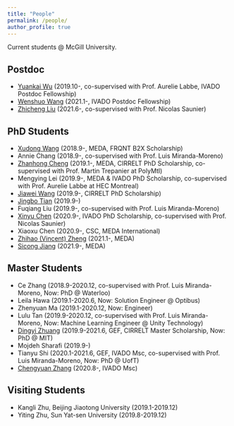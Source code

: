 ```yaml
---
title: "People"
permalink: /people/
author_profile: true
---
```



Current students @ McGill University.

## Postdoc
* [Yuankai Wu](https://kaimaoge.github.io/) (2019.10-, co-supervised with Prof. Aurelie Labbe, IVADO Postdoc Fellowship)
* [Wenshuo Wang](http://wenshuow.com/) (2021.1-, IVADO Postdoc Fellowship)
* [Zhicheng Liu](http://zhichengliu.me/) (2021.6-, co-supervised with Prof. Nicolas Saunier)

## PhD Students
* [Xudong Wang](https://martina1024.github.io/) (2018.9-, MEDA, FRQNT B2X Scholarship)  
* Annie Chang (2018.9-, co-supervised with Prof. Luis Miranda-Moreno)
* [Zhanhong Cheng](https://chengzhanhong.github.io/) (2019.1-, MEDA, CIRRELT PhD Scholarship, co-supervised with Prof. Martin Trepanier at PolyMtl)
* Mengying Lei (2019.9-, MEDA & IVADO PhD Scholarship, co-supervised with Prof. Aurelie Labbe at HEC Montreal)
* [Jiawei Wang](https://wangjw6.github.io/) (2019.9-, CIRRELT PhD Scholarship)
* [Jingbo Tian](https://joshuatian-mcgill.github.io/) (2019.9-)
* Fuqiang Liu (2019.9-, co-supervised with Prof. Luis Miranda-Moreno)
* [Xinyu Chen](https://transdim.github.io/) (2020.9-, IVADO PhD Scholarship, co-supervised with Prof. Nicolas Saunier)
* Xiaoxu Chen (2020.9-, CSC, MEDA International)
* [Zhihao (Vincent) Zheng](https://vincent-zheng.com/) (2021.1-, MEDA)
* [Sicong Jiang](https://sicongjiang.fun/) (2021.9-, MEDA)


## Master Students
* Ce Zhang (2018.9-2020.12, co-supervised with Prof. Luis Miranda-Moreno, Now: PhD @ Waterloo)
* Leila Hawa (2019.1-2020.6, Now: Solution Engineer @ Optibus)
* Zhenyuan Ma (2019.1-2020.12, Now: Engineer)
* Lulu Tan (2019.9-2020.12, co-supervised with Prof. Luis Miranda-Moreno, Now: Machine Learning Engineer @ Unity Technology)
* [Dingyi Zhuang](https://zhuangdingyi.github.io/) (2019.9-2021.6, GEF, CIRRELT Master Scholarship, Now: PhD @ MIT)
* Mojdeh Sharafi (2019.9-)
* Tianyu Shi (2020.1-2021.6, GEF, IVADO Msc, co-supervised with Prof. Luis Miranda-Moreno, Now: PhD @ UofT)
* [Chengyuan Zhang](https://chengyuanzhang.wixsite.com/home) (2020.8-, IVADO Msc)


## Visiting Students
* Kangli Zhu, Beijing Jiaotong University (2019.1-2019.12)
* Yiting Zhu, Sun Yat-sen University (2019.8-2019.12)